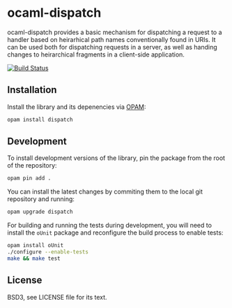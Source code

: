 # ocaml-dispatch

ocaml-dispatch provides a basic mechanism for dispatching a request to a
handler based on heirarhical path names conventionally found in URIs. It can be
used both for dispatching requests in a server, as well as handing changes to
heirarchical fragments in a client-side application.

[![Build Status](https://travis-ci.org/inhabitedtype/ocaml-dispatch.svg?branch=master)](https://travis-ci.org/inhabitedtype/ocaml-dispatch)

## Installation

Install the library and its depenencies via [OPAM][opam]:

[opam]: http://opam.ocaml.org/

```bash
opam install dispatch
```

## Development

To install development versions of the library, pin the package from the root
of the repository:

```bash
opam pin add .
```

You can install the latest changes by commiting them to the local git
repository and running:

```bash
opam upgrade dispatch
```

For building and running the tests during development, you will need to install
the `oUnit` package and reconfigure the build process to enable tests:

```bash
opam install oUnit
./configure --enable-tests
make && make test
```

## License

BSD3, see LICENSE file for its text.
